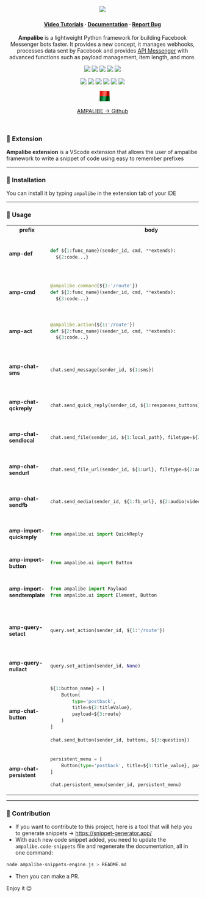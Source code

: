 
<p align="center"> <img height="300" src="https://github.com/iTeam-S/Ampalibe/raw/main/docs/source/_static/ampalibe_logo.png"/></p>
<div align="center">
 <h4>
    <a href="https://github.com/iTeam-S/Ampalibe#other-resource">Video Tutorials</a>
  <span> · </span>
    <a href="https://ampalibe.readthedocs.io">Documentation</a>
  <span> · </span>
    <a href="https://github.com/iTeam-S/Ampalibe/issues/">Report Bug</a>
 </h4>

<p>
 <b>Ampalibe</b> is a lightweight Python framework for building Facebook Messenger bots faster.
It provides a new concept, it manages webhooks, processes data sent by Facebook and provides <a href="https://developers.facebook.com/docs/messenger-platform/">API Messenger</a> with advanced functions such as payload management, item length, and more.
</p>

<a href='https://github.com/iTeam-S/Ampalibe/#'><img src='https://img.shields.io/badge/version-1.1.4dev-%23008080'/></a>
<a href='https://ampalibe.readthedocs.io/en/latest/'><img src='https://readthedocs.org/projects/ampalibe/badge/?version=latest&style=flat'/></a>
<a href='https://github.com/iTeam-S/Ampalibe/actions/workflows/ci.yml'><img src='https://github.com/iTeam-S/Ampalibe/actions/workflows/ci.yml/badge.svg'/></a>
<a href='https://github.com/iTeam-S/Ampalibe/actions/workflows/cd-pg.yml'><img src='https://github.com/iTeam-S/Ampalibe/actions/workflows/cd-pg.yml/badge.svg'/></a>
<a href='https://github.com/iTeam-S/Ampalibe/actions/workflows/cd-pypi.yml'><img src='https://github.com/iTeam-S/Ampalibe/actions/workflows/cd-pypi.yml/badge.svg'/></a>



<p>
 <a href='https://pypi.org/project/ampalibe/'> <img src='https://img.shields.io/pypi/v/ampalibe?style=for-the-badge'/></a>
 <a href='https://pypi.org/project/ampalibe/'> <img src='https://img.shields.io/pypi/dm/ampalibe?label=DOWNLOADS&style=for-the-badge'/></a>
 <a href='https://github.com/iTeam-S/'> <img src='https://img.shields.io/badge/Team-iTeam--$-teal?style=for-the-badge'/></a>
 <a href='#'> <img src='https://img.shields.io/badge/Maintained-Yes-darkgreen?style=for-the-badge'/></a>
 <a href='https://pypi.org/project/ampalibe/'> <img src='https://img.shields.io/pypi/pyversions/ampalibe?style=for-the-badge'/></a>
 <a href='https://discord.gg/yE4YEfkp/'> <img src='https://img.shields.io/discord/995937004405661807?style=for-the-badge'/></a>
</p>
<img src="https://github.com/RajaRakoto/github-docs/blob/master/dago.gif?raw=true" width=40>

[AMPALIBE -> Github](https://github.com/iTeam-S/Ampalibe)
</div>

<br>

### 📌 Extension

**Ampalibe extension** is a VScode extension that allows the user of ampalibe framework to write a snippet of code using easy to remember prefixes

---

### 📌 Installation

You can install it by typing `ampalibe` in the extension tab of your IDE

---

### 📌 Usage


<table>
<th>prefix</th>
<th>body</th>
<th>description</th>

<tr>
<td>
<strong>amp-def</strong>
</td>
<td>

```python
def ${1:func_name}(sender_id, cmd, **extends):
  ${2:code...}
```
</td>
<td>

>[basic]: Default function for ampalibe
</td>
</tr>

<tr>
<td>
<strong>amp-cmd</strong>
</td>
<td>

```python
@ampalibe.command(${1:'/route'})
def ${2:func_name}(sender_id, cmd, **extends):
  ${3:code...}
```
</td>
<td>

>[basic]: Create ampalibe command
</td>
</tr>

<tr>
<td>
<strong>amp-act</strong>
</td>
<td>

```python
@ampalibe.action(${1:'/route'})
def ${2:func_name}(sender_id, cmd, **extends):
  ${3:code...}
```
</td>
<td>

>[basic]: Create ampalibe action
</td>
</tr>

<tr>
<td>
<strong>amp-chat-sms</strong>
</td>
<td>

```python
chat.send_message(sender_id, ${1:sms})
```
</td>
<td>

>[chat]: Sends an SMS to the specified recipient
</td>
</tr>

<tr>
<td>
<strong>amp-chat-qckreply</strong>
</td>
<td>

```python
chat.send_quick_reply(sender_id, ${1:responses_buttons}, ${2:question})
```
</td>
<td>

>[chat]: create quick reply submit
</td>
</tr>

<tr>
<td>
<strong>amp-chat-sendlocal</strong>
</td>
<td>

```python
chat.send_file(sender_id, ${1:local_path}, filetype=${2:audio|video|file})
```
</td>
<td>

>[chat]: send local file to user
</td>
</tr>

<tr>
<td>
<strong>amp-chat-sendurl</strong>
</td>
<td>

```python
chat.send_file_url(sender_id, ${1:url}, filetype=${2:audio|video|file})
```
</td>
<td>

>[chat]: send URL file to user
</td>
</tr>

<tr>
<td>
<strong>amp-chat-sendfb</strong>
</td>
<td>

```python
chat.send_media(sender_id, ${1:fb_url}, ${2:audio|video|file})
```
</td>
<td>

>[chat]: send facebook file to user
</td>
</tr>

<tr>
<td>
<strong>amp-import-quickreply</strong>
</td>
<td>

```python
from ampalibe.ui import QuickReply
```
</td>
<td>

>[deps]: import quick reply deps
</td>
</tr>

<tr>
<td>
<strong>amp-import-button</strong>
</td>
<td>

```python
from ampalibe.ui import Button
```
</td>
<td>

>[deps]: import button deps
</td>
</tr>

<tr>
<td>
<strong>amp-import-sendtemplate</strong>
</td>
<td>

```python
from ampalibe import Payload
from ampalibe.ui import Element, Button
```
</td>
<td>

>[deps]: import send_template deps
</td>
</tr>

<tr>
<td>
<strong>amp-query-setact</strong>
</td>
<td>

```python
query.set_action(sender_id, ${1:'/route'})
```
</td>
<td>

>[query]: Points to a specific route according to the argument
</td>
</tr>

<tr>
<td>
<strong>amp-query-nullact</strong>
</td>
<td>

```python
query.set_action(sender_id, None)
```
</td>
<td>

>[query]: Point action to null
</td>
</tr>

<tr>
<td>
<strong>amp-chat-button</strong>
</td>
<td>

```python
${1:button_name} = [
    Button(
        type='postback',
        title=${2:titleValue},
        payload=${3:route}
    )
]

chat.send_button(sender_id, buttons, ${3:question})
```
</td>
<td>

>[ui]: create button 
</td>
</tr>

<tr>
<td>
<strong>amp-chat-persistent</strong>
</td>
<td>

```python
persistent_menu = [
    Button(type='postback', title=${1:title_value}, payload=${2:route})
]

chat.persistent_menu(sender_id, persistent_menu)
```
</td>
<td>

>[ui]: create persistent menu
</td>
</tr>

</table>

---

### 📌 Contribution
  
- If you want to contribute to this project, here is a tool that will help you to generate snippets -> https://snippet-generator.app/
- With each new code snippet added, you need to update the `ampalibe.code-snippets` file and regenerate the documentation, all in one command:
```bash
node ampalibe-snippets-engine.js > README.md
```
- Then you can make a PR.

Enjoy it 😉

